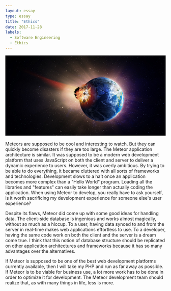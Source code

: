 ```yaml
---
layout: essay
type: essay
title: "Ethics"
date: 2017-11-28
labels:
  - Software Engineering
  - Ethics
---
```


<img class="ui image" src="../images/meteor.jpg">

Meteors are supposed to be cool and interesting to watch. But they can quickly become disasters if they are too large. The Meteor application architecture is similar. It was supposed to be a modern web development platform that uses JavaScript on both the client and server to deliver a dynamic experience to users. However, it was overly ambitious. By trying to be able to do everything, it became cluttered with all sorts of frameworks and technologies. Development slows to a halt once an application becomes more complex than a "Hello World" program. Loading all the libraries and "features" can easily take longer than actually coding the application. When using Meteor to develop, you really have to ask yourself, is it worth sacrificing my development experience for someone else's user experience?

Despite its flaws, Meteor did come up with some good ideas for handling data. The client-side database is ingenious and works almost magically, without so much as a hiccup. To a user, having data synced to and from the server in real-time makes web applications effortless to use. To a developer, having the same code work on both the client and the server is a dream come true. I think that this notion of database structure should be replicated on other application architectures and frameworks because it has so many advantages over the alternatives.

If Meteor is supposed to be one of the best web development platforms currently available, then I will take my PHP and run as far away as possible. If Meteor is to be viable for business use, a lot more work has to be done in order to optimize it for development. The Meteor development team should realize that, as with many things in life, less is more.
